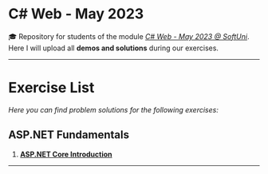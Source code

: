 # C# Web - May 2023
🎓 Repository for students of the module [*C# Web - May 2023 @ SoftUni*](https://softuni.bg/modules/108/csharp-web-may-2023/1404). Here I will upload all **demos and solutions** during our exercises.
***
# Exercise List
*Here you can find problem solutions for the following exercises:*
## ASP.NET Fundamentals
1. [**ASP.NET Core Introduction**](https://github.com/KrIsKa7a/CSharpWeb-May2023/tree/main/ASP.NET%20Fundamentals/E01.%20ASP.NET%20Core%20Introduction)

***
